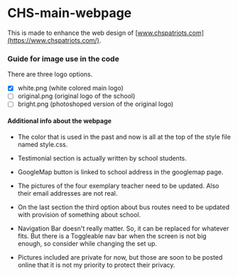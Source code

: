 # CHS-main-webpage
This is made to enhance the web design of [www.chspatriots.com](https://www.chspatriots.com/).

### Guide for image use in the code
There are three logo options.

- [x] white.png (white colored main logo)
- [ ] original.png (original logo of the school)
- [ ] bright.png (photoshoped version of the original logo)

#### Additional info about the webpage

- The color that is used in the past and now is all at the top of the style file named style.css.

- Testimonial section is actually written by school students.

- GoogleMap button is linked to school address in the googlemap page.

- The pictures of the four exemplary teacher need to be updated. Also their email addresses are not real.

- On the last section the third option about bus routes need to be updated with provision of something about school.

- Navigation Bar doesn't really matter. So, it can be replaced for whatever fits. But there is a Toggleable nav bar when the screen is not big enough, so consider while changing the set up.

- Pictures included are private for now, but those are soon to be posted online that it is not my priority to protect their privacy.







